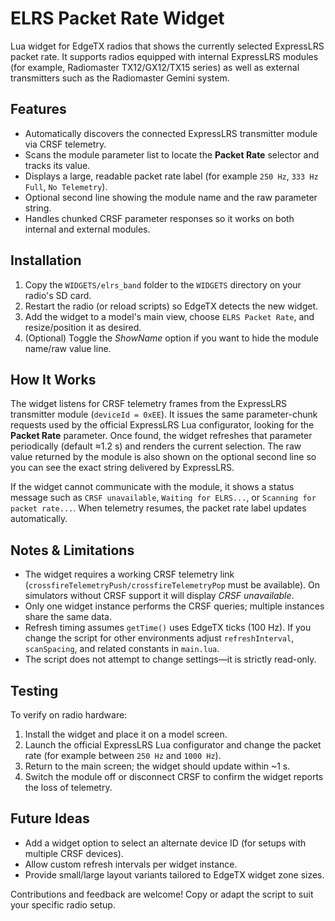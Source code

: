 # ELRS Packet Rate Widget

Lua widget for EdgeTX radios that shows the currently selected ExpressLRS packet rate. It supports radios equipped with internal ExpressLRS modules (for example, Radiomaster TX12/GX12/TX15 series) as well as external transmitters such as the Radiomaster Gemini system.

## Features

- Automatically discovers the connected ExpressLRS transmitter module via CRSF telemetry.
- Scans the module parameter list to locate the **Packet Rate** selector and tracks its value.
- Displays a large, readable packet rate label (for example `250 Hz`, `333 Hz Full`, `No Telemetry`).
- Optional second line showing the module name and the raw parameter string.
- Handles chunked CRSF parameter responses so it works on both internal and external modules.

## Installation

1. Copy the `WIDGETS/elrs_band` folder to the `WIDGETS` directory on your radio's SD card.
2. Restart the radio (or reload scripts) so EdgeTX detects the new widget.
3. Add the widget to a model's main view, choose `ELRS Packet Rate`, and resize/position it as desired.
4. (Optional) Toggle the *ShowName* option if you want to hide the module name/raw value line.

## How It Works

The widget listens for CRSF telemetry frames from the ExpressLRS transmitter module (`deviceId = 0xEE`). It issues the same parameter-chunk requests used by the official ExpressLRS Lua configurator, looking for the **Packet Rate** parameter. Once found, the widget refreshes that parameter periodically (default ≈1.2 s) and renders the current selection. The raw value returned by the module is also shown on the optional second line so you can see the exact string delivered by ExpressLRS.

If the widget cannot communicate with the module, it shows a status message such as `CRSF unavailable`, `Waiting for ELRS...`, or `Scanning for packet rate...`. When telemetry resumes, the packet rate label updates automatically.

## Notes & Limitations

- The widget requires a working CRSF telemetry link (`crossfireTelemetryPush/crossfireTelemetryPop` must be available). On simulators without CRSF support it will display *CRSF unavailable*.
- Only one widget instance performs the CRSF queries; multiple instances share the same data.
- Refresh timing assumes `getTime()` uses EdgeTX ticks (100 Hz). If you change the script for other environments adjust `refreshInterval`, `scanSpacing`, and related constants in `main.lua`.
- The script does not attempt to change settings—it is strictly read-only.

## Testing

To verify on radio hardware:

1. Install the widget and place it on a model screen.
2. Launch the official ExpressLRS Lua configurator and change the packet rate (for example between `250 Hz` and `1000 Hz`).
3. Return to the main screen; the widget should update within ~1 s.
4. Switch the module off or disconnect CRSF to confirm the widget reports the loss of telemetry.

## Future Ideas

- Add a widget option to select an alternate device ID (for setups with multiple CRSF devices).
- Allow custom refresh intervals per widget instance.
- Provide small/large layout variants tailored to EdgeTX widget zone sizes.

Contributions and feedback are welcome! Copy or adapt the script to suit your specific radio setup.

